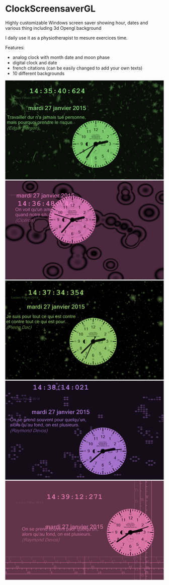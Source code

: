 # ClockScreensaverGL
Highly customizable Windows screen saver showing hour, dates and various thing including 3d Opengl background

I daily use it as a physiotherapist to mesure exercices time.

Features:
- analog clock with month date and moon phase
- digital clock and date
- french citations (can be easily changed to add your own texts)
- 10 different backgrounds

![ScreenShot](https://github.com/lu1u/ClockScreensaverGL/blob/master/screenshots/Sans%20titre-1.png)
![ScreenShot](https://github.com/lu1u/ClockScreensaverGL/blob/master/screenshots/Sans%20titre-2.png)
![ScreenShot](https://github.com/lu1u/ClockScreensaverGL/blob/master/screenshots/Sans%20titre-3.png)
![ScreenShot](https://github.com/lu1u/ClockScreensaverGL/blob/master/screenshots/Sans%20titre-4.png)
![ScreenShot](https://github.com/lu1u/ClockScreensaverGL/blob/master/screenshots/Sans%20titre-5.png)
